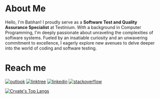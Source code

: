 # About Me
Hello, I'm Batıhan!
I proudly serve as a <strong>Software Test and Quality Assurance Specialist</strong> at Testinium. With a background in Computer Programming, I'm deeply passionate about unraveling the complexities of software systems. Fueled by an insatiable curiosity and an unwavering commitment to excellence, I eagerly explore new avenues to delve deeper into the world of coding and software testing.

# Reach me                                                                
[![outlook](https://img.shields.io/badge/Microsoft_Outlook-0078D4?style=for-the-badge&logo=microsoft-outlook&logoColor=white)][1]
[![linktree](https://img.shields.io/badge/linktree-39E09B?style=for-the-badge&logo=linktree&logoColor=white)][2]
[![linkedin](https://img.shields.io/badge/LinkedIn-0077B5?style=for-the-badge&logo=linkedin&logoColor=white)][3]
[![stackoverflow](https://img.shields.io/badge/Stack_Overflow-FE7A16?style=for-the-badge&logo=stack-overflow&logoColor=white)][4]

[1]: mailto:bathankota@hotmail.com
[2]: https://linktr.ee/cryate
[3]: https://linkedin.com/in/cryate
[4]: https://stackoverflow.com/users/20669644/cryate

[![Cryate's Top Langs](https://github-readme-stats.vercel.app/api/top-langs/?username=batihankota&size_weight=0.5&count_weight=0.5&theme=highcontrast)](https://github.com/anuraghazra/github-readme-stats)
